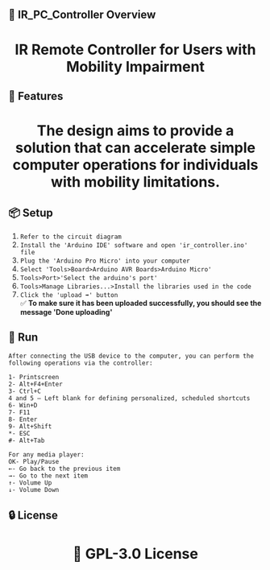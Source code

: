<!-- Proje-Resmi -->

## 👀 IR_PC_Controller Overview  
<h1 align="center">IR Remote Controller for Users with Mobility Impairment</h1>  


## 🚀 Features  
<h1 align="center">The design aims to provide a solution that can accelerate simple computer operations for individuals with mobility limitations.</h1>  


## 📦 Setup 
1. `Refer to the circuit diagram`
2. `Install the 'Arduino IDE' software and open 'ir_controller.ino' file`
3. `Plug the 'Arduino Pro Micro' into your computer`
4. `Select 'Tools>Board>Arduino AVR Boards>Arduino Micro'`
5. `Tools>Port>'Select the arduino's port'`
6. `Tools>Manage Libraries...>Install the libraries used in the code`
7. `Click the 'upload ➡️' button`  
✅ **To make sure it has been uploaded successfully, you should see the message 'Done uploading'**  

## 🎉 Run  
`After connecting the USB device to the computer, you can perform the following operations via the controller:`  

`1- Printscreen`  
`2- Alt+F4+Enter`  
`3- Ctrl+C`  
`4 and 5 – Left blank for defining personalized, scheduled shortcuts`  
`6- Win+D`  
`7- F11`  
`8- Enter`  
`9- Alt+Shift`  
`*- ESC`  
`#- Alt+Tab`    


`For any media player:`  
`OK- Play/Pause`  
`←- Go back to the previous item`  
`→- Go to the next item`  
`↑- Volume Up`  
`↓- Volume Down`  



## 🔒 License  
<h1 align="center">📜 GPL-3.0 License</h1>  
